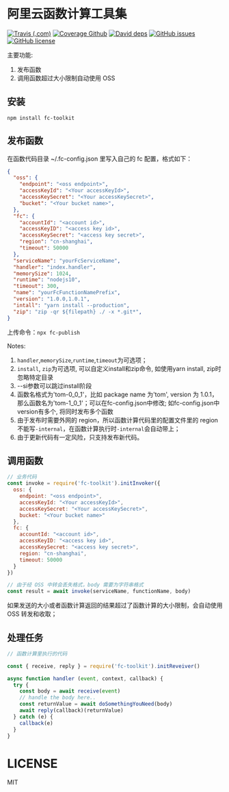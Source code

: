 # 阿里云函数计算工具集

[![Travis (.com)][travis-image]][travis-url]
[![Coverage Github][coverage-image]][coverage-url]
[![David deps][david-image]][david-url]
[![GitHub issues](https://img.shields.io/github/issues/shimohq/fc-toolkit)](https://github.com/shimohq/fc-toolkit/issues)
[![GitHub license](https://img.shields.io/github/license/shimohq/fc-toolkit)](https://github.com/shimohq/fc-toolkit/blob/master/LICENSE)

[travis-image]: https://img.shields.io/travis/com/shimohq/fc-toolkit
[travis-url]: https://travis-ci.com/shimohq/fc-toolkit
[coverage-image]: https://img.shields.io/coveralls/shimohq/fc-toolkit.svg
[coverage-url]: https://coveralls.io/r/shimohq/fc-toolkit?branch=master
[david-image]: https://img.shields.io/david/shimohq/fc-toolkit.svg
[david-url]: https://david-dm.org/shimohq/fc-toolkit

主要功能:

1. 发布函数
2. 调用函数超过大小限制自动使用 OSS

## 安装

`npm install fc-toolkit`

## 发布函数

在函数代码目录 ~/.fc-config.json 里写入自己的 fc 配置，格式如下：

```json
{
  "oss": {
    "endpoint": "<oss endpoint>",
    "accessKeyId": "<Your accessKeyId>",
    "accessKeySecret": "<Your accessKeySecret>",
    "bucket": "<Your bucket name>",
  },
  "fc": {
    "accountId": "<account id>",
    "accessKeyID": "<access key id>",
    "accessKeySecret": "<access key secret>",
    "region": "cn-shanghai",
    "timeout": 50000
  },
  "serviceName": "yourFcServiceName",
  "handler": "index.handler",
  "memorySize": 1024,
  "runtime": "nodejs10",
  "timeout": 300,
  "name": "yourFcFunctionNamePrefix",
  "version": "1.0.0,1.0.1",
  "intall": "yarn install --production",
  "zip": "zip -qr ${filepath} ./ -x *.git*",
}
```

上传命令：`npx fc-publish`


Notes:
1. `handler`,`memorySize`,`runtime`,`timeout`为可选项；
1. `install`, `zip`为可选项, 可以自定义install和zip命令, 如使用yarn install, zip时忽略特定目录
1. --si参数可以跳过install阶段
1. 函数名格式为'tom-0_0_1'，比如 package name 为'tom', version 为 1.0.1，那么函数名为'tom-1_0_1'；可以在fc-config.json中修改; 如fc-config.json中version有多个, 将同时发布多个函数
1. 由于发布时需要外网的 region，所以函数计算代码里的配置文件里的 region 不能写`-internal`，在函数计算执行时`-internal`会自动带上；
1. 由于更新代码有一定风险，只支持发布新代码。

## 调用函数

```js
// 业务代码
const invoke = require('fc-toolkit').initInvoker({
  oss: {
    endpoint: "<oss endpoint>",
    accessKeyId: "<Your accessKeyId>",
    accessKeySecret: "<Your accessKeySecret>",
    bucket: "<Your bucket name>"
  },
  fc: {
    accountId: "<account id>",
    accessKeyID: "<access key id>",
    accessKeySecret: "<access key secret>",
    region: "cn-shanghai",
    timeout: 50000
  }
})

// 由于经 OSS 中转会丢失格式，body 需要为字符串格式
const result = await invoke(serviceName, functionName, body)
```

如果发送的大小或者函数计算返回的结果超过了函数计算的大小限制，会自动使用 OSS 转发和收取；

## 处理任务

```js
// 函数计算里执行的代码

const { receive, reply } = require('fc-toolkit').initReveiver()

async function handler (event, context, callback) {
  try {
    const body = await receive(event)
    // handle the body here..
    const returnValue = await doSomethingYouNeed(body)
    await reply(callback)(returnValue)
  } catch (e) {
    callback(e)
  }
}
```

# LICENSE

MIT
